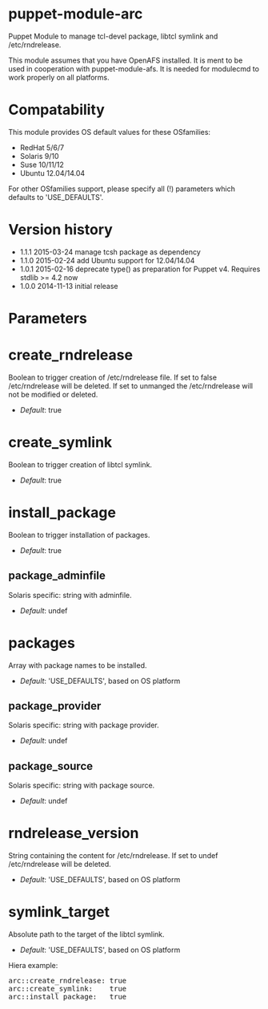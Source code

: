 puppet-module-arc
=================

Puppet Module to manage tcl-devel package, libtcl symlink and /etc/rndrelease.

This module assumes that you have OpenAFS installed. It is ment to be used in cooperation with puppet-module-afs. It is needed for modulecmd to work properly on all platforms.

# Compatability #

This module provides OS default values for these OSfamilies:

 * RedHat 5/6/7
 * Solaris 9/10
 * Suse 10/11/12
 * Ubuntu 12.04/14.04

For other OSfamilies support, please specify all (!) parameters which defaults to 'USE_DEFAULTS'.


# Version history #
- 1.1.1 2015-03-24 manage tcsh package as dependency
- 1.1.0 2015-02-24 add Ubuntu support for 12.04/14.04
- 1.0.1 2015-02-16 deprecate type() as preparation for Puppet v4. Requires stdlib >= 4.2 now
- 1.0.0 2014-11-13 initial release


# Parameters #

create_rndrelease
=================
Boolean to trigger creation of /etc/rndrelease file.
If set to false /etc/rndrelease will be deleted.
If set to unmanged the /etc/rndrelease will not
be modified or deleted.

- *Default*: true


create_symlink
==============
Boolean to trigger creation of libtcl symlink.

- *Default*: true


install_package
===============
Boolean to trigger installation of packages.

- *Default*: true


package_adminfile
-----------------
Solaris specific: string with adminfile.

- *Default*: undef


packages
============
Array with package names to be installed.

- *Default*: 'USE_DEFAULTS', based on OS platform


package_provider
----------------
Solaris specific: string with package provider.

- *Default*: undef


package_source
--------------
Solaris specific: string with package source.

- *Default*: undef


rndrelease_version
==================
String containing the content for /etc/rndrelease.
If set to undef /etc/rndrelease will be deleted.

- *Default*: 'USE_DEFAULTS', based on OS platform


symlink_target
==============
Absolute path to the target of the libtcl symlink.

- *Default*: 'USE_DEFAULTS', based on OS platform


Hiera example:
<pre>
arc::create_rndrelease: true
arc::create_symlink:    true
arc::install_package:   true
</pre>
